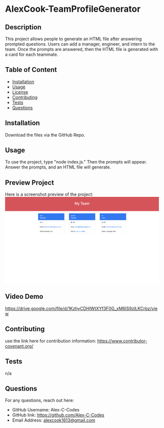 # AlexCook-TeamProfileGenerator

## Description

This project allows people to generate an HTML file after answering prompted questions. Users can add a manager, engineer, and intern to the team. Once the prompts are answered, then the HTML file is generated with a card for each teammate.

## Table of Content

- [Installation](#installation)
- [Usage](#usage)
- [License](#license)
- [Contributing](#contributing)
- [Tests](#tests)
- [Questions](#questions)

## Installation

Download the files via the GitHub Repo.

## Usage

To use the project, type "node index.js." Then the prompts will appear. Answer the prompts, and an HTML file will generate.

## Preview Project

Here is a screenshot preview of the project:
![Alt text](/assets/images/project-preview.png "TeamProfileGenerator")

## Video Demo

https://drive.google.com/file/d/1KzhyCDHlWtXYf3F0G_xM6IS9zlLKCrbz/view

## Contributing

use the link here for contribution information: https://www.contributor-covenant.org/

## Tests

n/a

## Questions

For any questions, reach out here:
- GitHub Username: Alex-C-Codes
- GitHub link: https://github.com/Alex-C-Codes
- Email Address: alexcook1613@gmail.com